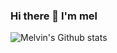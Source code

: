 ### Hi there 👋 I'm mel

![Melvin's Github stats](https://github-readme-stats.vercel.app/api?username=LucasMelvin15&show_icons=true)
<!--
**LucasMelvin15/LucasMelvin15** is a ✨ _special_ ✨ repository because its `README.md` (this file) appears on your GitHub profile.

Here are some ideas to get you started:

- 🔭 I’m currently working on ...
- 🌱 I’m currently learning ...
- 👯 I’m looking to collaborate on ...
- 🤔 I’m looking for help with ...
- 💬 Ask me about ...
- 📫 How to reach me: ...
- 😄 Pronouns: ...
- ⚡ Fun fact: ...
-->

